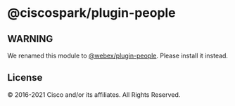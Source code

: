 # @ciscospark/plugin-people

## WARNING

We renamed this module to
[@webex/plugin-people](https://www.npmjs.com/package/@webex/plugin-people).
Please install it instead.

## License

© 2016-2021 Cisco and/or its affiliates. All Rights Reserved.
